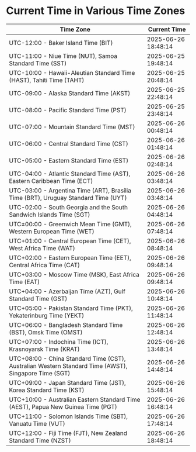 # Current Time in Various Time Zones

| Time Zone | Current Time |
|-----------|--------------|
| UTC-12:00 - Baker Island Time (BIT) | 2025-06-26 18:48:14 |
| UTC-11:00 - Niue Time (NUT), Samoa Standard Time (SST) | 2025-06-25 19:48:14 |
| UTC-10:00 - Hawaii-Aleutian Standard Time (HAST), Tahiti Time (TAHT) | 2025-06-25 20:48:14 |
| UTC-09:00 - Alaska Standard Time (AKST) | 2025-06-25 22:48:14 |
| UTC-08:00 - Pacific Standard Time (PST) | 2025-06-25 23:48:14 |
| UTC-07:00 - Mountain Standard Time (MST) | 2025-06-26 00:48:14 |
| UTC-06:00 - Central Standard Time (CST) | 2025-06-26 01:48:14 |
| UTC-05:00 - Eastern Standard Time (EST) | 2025-06-26 02:48:14 |
| UTC-04:00 - Atlantic Standard Time (AST), Eastern Caribbean Time (ECT) | 2025-06-26 03:48:14 |
| UTC-03:00 - Argentina Time (ART), Brasília Time (BRT), Uruguay Standard Time (UYT) | 2025-06-26 03:48:14 |
| UTC-02:00 - South Georgia and the South Sandwich Islands Time (SGT) | 2025-06-26 04:48:14 |
| UTC±00:00 - Greenwich Mean Time (GMT), Western European Time (WET) | 2025-06-26 07:48:14 |
| UTC+01:00 - Central European Time (CET), West Africa Time (WAT) | 2025-06-26 08:48:14 |
| UTC+02:00 - Eastern European Time (EET), Central Africa Time (CAT) | 2025-06-26 09:48:14 |
| UTC+03:00 - Moscow Time (MSK), East Africa Time (EAT) | 2025-06-26 09:48:14 |
| UTC+04:00 - Azerbaijan Time (AZT), Gulf Standard Time (GST) | 2025-06-26 10:48:14 |
| UTC+05:00 - Pakistan Standard Time (PKT), Yekaterinburg Time (YEKT) | 2025-06-26 11:48:14 |
| UTC+06:00 - Bangladesh Standard Time (BST), Omsk Time (OMST) | 2025-06-26 12:48:14 |
| UTC+07:00 - Indochina Time (ICT), Krasnoyarsk Time (KRAT) | 2025-06-26 13:48:14 |
| UTC+08:00 - China Standard Time (CST), Australian Western Standard Time (AWST), Singapore Time (SGT) | 2025-06-26 14:48:14 |
| UTC+09:00 - Japan Standard Time (JST), Korea Standard Time (KST) | 2025-06-26 15:48:14 |
| UTC+10:00 - Australian Eastern Standard Time (AEST), Papua New Guinea Time (PGT) | 2025-06-26 16:48:14 |
| UTC+11:00 - Solomon Islands Time (SBT), Vanuatu Time (VUT) | 2025-06-26 17:48:14 |
| UTC+12:00 - Fiji Time (FJT), New Zealand Standard Time (NZST) | 2025-06-26 18:48:14 |
